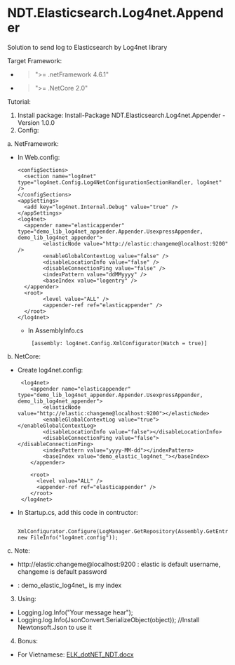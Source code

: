 # NDT.Elasticsearch.Log4net.Appender
Solution to send log to Elasticsearch by Log4net library

Target Framework:
  - > ">= .netFramework 4.6.1"
  - > ">= .NetCore 2.0"
  
Tutorial:
1. Install package: Install-Package NDT.Elasticsearch.Log4net.Appender -Version 1.0.0
2. Config:
    
 a. NetFramework:
    
  - In Web.config:
    
        <configSections>
          <section name="log4net" type="log4net.Config.Log4NetConfigurationSectionHandler, log4net" />
        </configSections>
        <appSettings>
          <add key="log4net.Internal.Debug" value="true" />
        </appSettings>
        <log4net>
          <appender name="elasticappender" type="demo_lib_log4net_appender.Appender.UsexpressAppender, demo_lib_log4net_appender">
                <elasticNode value="http://elastic:changeme@localhost:9200" />
                <enableGlobalContextLog value="false" />
                <disableLocationInfo value="false" />
                <disableConnectionPing value="false" />
                <indexPattern value="ddMMyyyy" />
                <baseIndex value="logentry" />
          </appender>
          <root>
                <level value="ALL" />
                <appender-ref ref="elasticappender" />
          </root>
        </log4net>
      
     - In AssemblyInfo.cs
      	
            [assembly: log4net.Config.XmlConfigurator(Watch = true)]
    
b. NetCore:
    
  - Create log4net.config:
     
         <log4net>
            <appender name="elasticappender" type="demo_lib_log4net_appender.Appender.UsexpressAppender, demo_lib_log4net_appender">
                <elasticNode value="http://elastic:changeme@localhost:9200"></elasticNode>
                <enableGlobalContextLog value="true"></enableGlobalContextLog>
                <disableLocationInfo value="false"></disableLocationInfo>
                <disableConnectionPing value="false"></disableConnectionPing>
                <indexPattern value="yyyy-MM-dd"></indexPattern>
                <baseIndex value="demo_elastic_log4net_"></baseIndex>
            </appender>

            <root>
              <level value="ALL" />
              <appender-ref ref="elasticappender" />
            </root>
         </log4net>
     
  - In Startup.cs, add this code in contructor:
     
          XmlConfigurator.Configure(LogManager.GetRepository(Assembly.GetEntryAssembly()), new FileInfo("log4net.config"));
          
 c. Note:
    
   - http://elastic:changeme@localhost:9200 : elastic is default username, changeme is default password
     
   - <baseIndex value="demo_elastic_log4net_"></baseIndex> : demo_elastic_log4net_ is my index
     
3. Using:

  - Logging.log.Info("Your message hear");
  - Logging.log.Info(JsonConvert.SerializeObject(object)); //Install Newtonsoft.Json to use it

4. Bonus:
 - For Vietnamese: [ELK_dotNET_NDT.docx](https://github.com/neililnguyen/NDT.Elasticsearch.Log4net.Appender/files/9418041/ELK_dotNET_NDT.docx)

       
